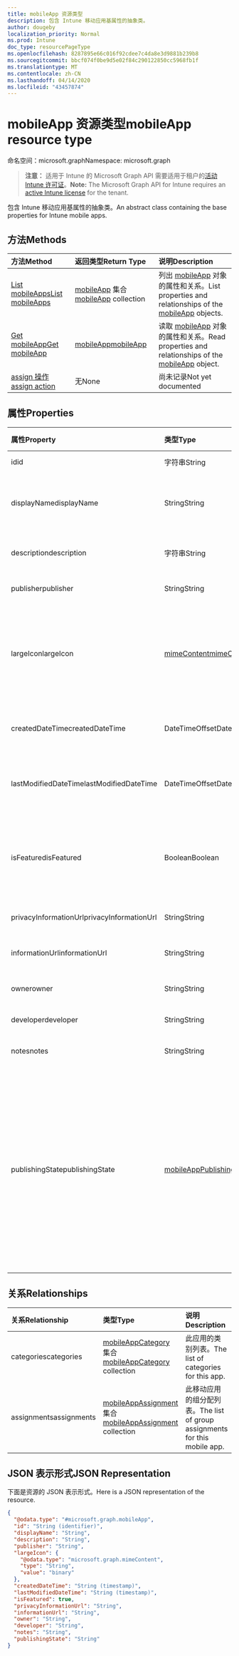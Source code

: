 ```yaml
---
title: mobileApp 资源类型
description: 包含 Intune 移动应用基属性的抽象类。
author: dougeby
localization_priority: Normal
ms.prod: Intune
doc_type: resourcePageType
ms.openlocfilehash: 8287895e66c016f92cdee7c4da8e3d9881b239b8
ms.sourcegitcommit: bbcf074f0be9d5e02f84c290122850cc5968fb1f
ms.translationtype: MT
ms.contentlocale: zh-CN
ms.lasthandoff: 04/14/2020
ms.locfileid: "43457874"
---
```

# <a name="mobileapp-resource-type"></a><span data-ttu-id="fb5a7-103">mobileApp 资源类型</span><span class="sxs-lookup"><span data-stu-id="fb5a7-103">mobileApp resource type</span></span>

<span data-ttu-id="fb5a7-104">命名空间：microsoft.graph</span><span class="sxs-lookup"><span data-stu-id="fb5a7-104">Namespace: microsoft.graph</span></span>

> <span data-ttu-id="fb5a7-105">**注意：** 适用于 Intune 的 Microsoft Graph API 需要适用于租户的[活动 Intune 许可证](https://go.microsoft.com/fwlink/?linkid=839381)。</span><span class="sxs-lookup"><span data-stu-id="fb5a7-105">**Note:** The Microsoft Graph API for Intune requires an [active Intune license](https://go.microsoft.com/fwlink/?linkid=839381) for the tenant.</span></span>

<span data-ttu-id="fb5a7-106">包含 Intune 移动应用基属性的抽象类。</span><span class="sxs-lookup"><span data-stu-id="fb5a7-106">An abstract class containing the base properties for Intune mobile apps.</span></span>

## <a name="methods"></a><span data-ttu-id="fb5a7-107">方法</span><span class="sxs-lookup"><span data-stu-id="fb5a7-107">Methods</span></span>
|<span data-ttu-id="fb5a7-108">方法</span><span class="sxs-lookup"><span data-stu-id="fb5a7-108">Method</span></span>|<span data-ttu-id="fb5a7-109">返回类型</span><span class="sxs-lookup"><span data-stu-id="fb5a7-109">Return Type</span></span>|<span data-ttu-id="fb5a7-110">说明</span><span class="sxs-lookup"><span data-stu-id="fb5a7-110">Description</span></span>|
|:---|:---|:---|
|[<span data-ttu-id="fb5a7-111">List mobileApps</span><span class="sxs-lookup"><span data-stu-id="fb5a7-111">List mobileApps</span></span>](../api/intune-apps-mobileapp-list.md)|<span data-ttu-id="fb5a7-112">[mobileApp](../resources/intune-apps-mobileapp.md) 集合</span><span class="sxs-lookup"><span data-stu-id="fb5a7-112">[mobileApp](../resources/intune-apps-mobileapp.md) collection</span></span>|<span data-ttu-id="fb5a7-113">列出 [mobileApp](../resources/intune-apps-mobileapp.md) 对象的属性和关系。</span><span class="sxs-lookup"><span data-stu-id="fb5a7-113">List properties and relationships of the [mobileApp](../resources/intune-apps-mobileapp.md) objects.</span></span>|
|[<span data-ttu-id="fb5a7-114">Get mobileApp</span><span class="sxs-lookup"><span data-stu-id="fb5a7-114">Get mobileApp</span></span>](../api/intune-apps-mobileapp-get.md)|[<span data-ttu-id="fb5a7-115">mobileApp</span><span class="sxs-lookup"><span data-stu-id="fb5a7-115">mobileApp</span></span>](../resources/intune-apps-mobileapp.md)|<span data-ttu-id="fb5a7-116">读取 [mobileApp](../resources/intune-apps-mobileapp.md) 对象的属性和关系。</span><span class="sxs-lookup"><span data-stu-id="fb5a7-116">Read properties and relationships of the [mobileApp](../resources/intune-apps-mobileapp.md) object.</span></span>|
|[<span data-ttu-id="fb5a7-117">assign 操作</span><span class="sxs-lookup"><span data-stu-id="fb5a7-117">assign action</span></span>](../api/intune-apps-mobileapp-assign.md)|<span data-ttu-id="fb5a7-118">无</span><span class="sxs-lookup"><span data-stu-id="fb5a7-118">None</span></span>|<span data-ttu-id="fb5a7-119">尚未记录</span><span class="sxs-lookup"><span data-stu-id="fb5a7-119">Not yet documented</span></span>|

## <a name="properties"></a><span data-ttu-id="fb5a7-120">属性</span><span class="sxs-lookup"><span data-stu-id="fb5a7-120">Properties</span></span>
|<span data-ttu-id="fb5a7-121">属性</span><span class="sxs-lookup"><span data-stu-id="fb5a7-121">Property</span></span>|<span data-ttu-id="fb5a7-122">类型</span><span class="sxs-lookup"><span data-stu-id="fb5a7-122">Type</span></span>|<span data-ttu-id="fb5a7-123">说明</span><span class="sxs-lookup"><span data-stu-id="fb5a7-123">Description</span></span>|
|:---|:---|:---|
|<span data-ttu-id="fb5a7-124">id</span><span class="sxs-lookup"><span data-stu-id="fb5a7-124">id</span></span>|<span data-ttu-id="fb5a7-125">字符串</span><span class="sxs-lookup"><span data-stu-id="fb5a7-125">String</span></span>|<span data-ttu-id="fb5a7-126">实体的键。</span><span class="sxs-lookup"><span data-stu-id="fb5a7-126">Key of the entity.</span></span>|
|<span data-ttu-id="fb5a7-127">displayName</span><span class="sxs-lookup"><span data-stu-id="fb5a7-127">displayName</span></span>|<span data-ttu-id="fb5a7-128">String</span><span class="sxs-lookup"><span data-stu-id="fb5a7-128">String</span></span>|<span data-ttu-id="fb5a7-129">管理员提供或导入的应用标题。</span><span class="sxs-lookup"><span data-stu-id="fb5a7-129">The admin provided or imported title of the app.</span></span>|
|<span data-ttu-id="fb5a7-130">description</span><span class="sxs-lookup"><span data-stu-id="fb5a7-130">description</span></span>|<span data-ttu-id="fb5a7-131">字符串</span><span class="sxs-lookup"><span data-stu-id="fb5a7-131">String</span></span>|<span data-ttu-id="fb5a7-132">应用的说明。</span><span class="sxs-lookup"><span data-stu-id="fb5a7-132">The description of the app.</span></span>|
|<span data-ttu-id="fb5a7-133">publisher</span><span class="sxs-lookup"><span data-stu-id="fb5a7-133">publisher</span></span>|<span data-ttu-id="fb5a7-134">String</span><span class="sxs-lookup"><span data-stu-id="fb5a7-134">String</span></span>|<span data-ttu-id="fb5a7-135">应用的发布者。</span><span class="sxs-lookup"><span data-stu-id="fb5a7-135">The publisher of the app.</span></span>|
|<span data-ttu-id="fb5a7-136">largeIcon</span><span class="sxs-lookup"><span data-stu-id="fb5a7-136">largeIcon</span></span>|[<span data-ttu-id="fb5a7-137">mimeContent</span><span class="sxs-lookup"><span data-stu-id="fb5a7-137">mimeContent</span></span>](../resources/intune-shared-mimecontent.md)|<span data-ttu-id="fb5a7-138">要显示在应用详细信息中并用于图标上传的大图标。</span><span class="sxs-lookup"><span data-stu-id="fb5a7-138">The large icon, to be displayed in the app details and used for upload of the icon.</span></span>|
|<span data-ttu-id="fb5a7-139">createdDateTime</span><span class="sxs-lookup"><span data-stu-id="fb5a7-139">createdDateTime</span></span>|<span data-ttu-id="fb5a7-140">DateTimeOffset</span><span class="sxs-lookup"><span data-stu-id="fb5a7-140">DateTimeOffset</span></span>|<span data-ttu-id="fb5a7-141">创建应用的日期和时间。</span><span class="sxs-lookup"><span data-stu-id="fb5a7-141">The date and time the app was created.</span></span>|
|<span data-ttu-id="fb5a7-142">lastModifiedDateTime</span><span class="sxs-lookup"><span data-stu-id="fb5a7-142">lastModifiedDateTime</span></span>|<span data-ttu-id="fb5a7-143">DateTimeOffset</span><span class="sxs-lookup"><span data-stu-id="fb5a7-143">DateTimeOffset</span></span>|<span data-ttu-id="fb5a7-144">上次修改应用的日期和时间。</span><span class="sxs-lookup"><span data-stu-id="fb5a7-144">The date and time the app was last modified.</span></span>|
|<span data-ttu-id="fb5a7-145">isFeatured</span><span class="sxs-lookup"><span data-stu-id="fb5a7-145">isFeatured</span></span>|<span data-ttu-id="fb5a7-146">Boolean</span><span class="sxs-lookup"><span data-stu-id="fb5a7-146">Boolean</span></span>|<span data-ttu-id="fb5a7-147">指示应用是否被管理员标记为特色的值。</span><span class="sxs-lookup"><span data-stu-id="fb5a7-147">The value indicating whether the app is marked as featured by the admin.</span></span>|
|<span data-ttu-id="fb5a7-148">privacyInformationUrl</span><span class="sxs-lookup"><span data-stu-id="fb5a7-148">privacyInformationUrl</span></span>|<span data-ttu-id="fb5a7-149">String</span><span class="sxs-lookup"><span data-stu-id="fb5a7-149">String</span></span>|<span data-ttu-id="fb5a7-150">隐私声明 Url。</span><span class="sxs-lookup"><span data-stu-id="fb5a7-150">The privacy statement Url.</span></span>|
|<span data-ttu-id="fb5a7-151">informationUrl</span><span class="sxs-lookup"><span data-stu-id="fb5a7-151">informationUrl</span></span>|<span data-ttu-id="fb5a7-152">String</span><span class="sxs-lookup"><span data-stu-id="fb5a7-152">String</span></span>|<span data-ttu-id="fb5a7-153">详细信息 Url。</span><span class="sxs-lookup"><span data-stu-id="fb5a7-153">The more information Url.</span></span>|
|<span data-ttu-id="fb5a7-154">owner</span><span class="sxs-lookup"><span data-stu-id="fb5a7-154">owner</span></span>|<span data-ttu-id="fb5a7-155">String</span><span class="sxs-lookup"><span data-stu-id="fb5a7-155">String</span></span>|<span data-ttu-id="fb5a7-156">应用的所有者。</span><span class="sxs-lookup"><span data-stu-id="fb5a7-156">The owner of the app.</span></span>|
|<span data-ttu-id="fb5a7-157">developer</span><span class="sxs-lookup"><span data-stu-id="fb5a7-157">developer</span></span>|<span data-ttu-id="fb5a7-158">String</span><span class="sxs-lookup"><span data-stu-id="fb5a7-158">String</span></span>|<span data-ttu-id="fb5a7-159">应用的开发者。</span><span class="sxs-lookup"><span data-stu-id="fb5a7-159">The developer of the app.</span></span>|
|<span data-ttu-id="fb5a7-160">notes</span><span class="sxs-lookup"><span data-stu-id="fb5a7-160">notes</span></span>|<span data-ttu-id="fb5a7-161">String</span><span class="sxs-lookup"><span data-stu-id="fb5a7-161">String</span></span>|<span data-ttu-id="fb5a7-162">应用的备注。</span><span class="sxs-lookup"><span data-stu-id="fb5a7-162">Notes for the app.</span></span>|
|<span data-ttu-id="fb5a7-163">publishingState</span><span class="sxs-lookup"><span data-stu-id="fb5a7-163">publishingState</span></span>|[<span data-ttu-id="fb5a7-164">mobileAppPublishingState</span><span class="sxs-lookup"><span data-stu-id="fb5a7-164">mobileAppPublishingState</span></span>](../resources/intune-apps-mobileapppublishingstate.md)|<span data-ttu-id="fb5a7-165">应用的发布状态。</span><span class="sxs-lookup"><span data-stu-id="fb5a7-165">The publishing state for the app.</span></span> <span data-ttu-id="fb5a7-166">除非应用已发布，否则无法分配应用。</span><span class="sxs-lookup"><span data-stu-id="fb5a7-166">The app cannot be assigned unless the app is published.</span></span> <span data-ttu-id="fb5a7-167">可取值为：`notPublished`、`processing`、`published`。</span><span class="sxs-lookup"><span data-stu-id="fb5a7-167">Possible values are: `notPublished`, `processing`, `published`.</span></span>|

## <a name="relationships"></a><span data-ttu-id="fb5a7-168">关系</span><span class="sxs-lookup"><span data-stu-id="fb5a7-168">Relationships</span></span>
|<span data-ttu-id="fb5a7-169">关系</span><span class="sxs-lookup"><span data-stu-id="fb5a7-169">Relationship</span></span>|<span data-ttu-id="fb5a7-170">类型</span><span class="sxs-lookup"><span data-stu-id="fb5a7-170">Type</span></span>|<span data-ttu-id="fb5a7-171">说明</span><span class="sxs-lookup"><span data-stu-id="fb5a7-171">Description</span></span>|
|:---|:---|:---|
|<span data-ttu-id="fb5a7-172">categories</span><span class="sxs-lookup"><span data-stu-id="fb5a7-172">categories</span></span>|<span data-ttu-id="fb5a7-173">[mobileAppCategory](../resources/intune-apps-mobileappcategory.md) 集合</span><span class="sxs-lookup"><span data-stu-id="fb5a7-173">[mobileAppCategory](../resources/intune-apps-mobileappcategory.md) collection</span></span>|<span data-ttu-id="fb5a7-174">此应用的类别列表。</span><span class="sxs-lookup"><span data-stu-id="fb5a7-174">The list of categories for this app.</span></span>|
|<span data-ttu-id="fb5a7-175">assignments</span><span class="sxs-lookup"><span data-stu-id="fb5a7-175">assignments</span></span>|<span data-ttu-id="fb5a7-176">[mobileAppAssignment](../resources/intune-apps-mobileappassignment.md) 集合</span><span class="sxs-lookup"><span data-stu-id="fb5a7-176">[mobileAppAssignment](../resources/intune-apps-mobileappassignment.md) collection</span></span>|<span data-ttu-id="fb5a7-177">此移动应用的组分配列表。</span><span class="sxs-lookup"><span data-stu-id="fb5a7-177">The list of group assignments for this mobile app.</span></span>|

## <a name="json-representation"></a><span data-ttu-id="fb5a7-178">JSON 表示形式</span><span class="sxs-lookup"><span data-stu-id="fb5a7-178">JSON Representation</span></span>
<span data-ttu-id="fb5a7-179">下面是资源的 JSON 表示形式。</span><span class="sxs-lookup"><span data-stu-id="fb5a7-179">Here is a JSON representation of the resource.</span></span>
<!-- {
  "blockType": "resource",
  "keyProperty": "id",
  "@odata.type": "microsoft.graph.mobileApp"
}
-->
``` json
{
  "@odata.type": "#microsoft.graph.mobileApp",
  "id": "String (identifier)",
  "displayName": "String",
  "description": "String",
  "publisher": "String",
  "largeIcon": {
    "@odata.type": "microsoft.graph.mimeContent",
    "type": "String",
    "value": "binary"
  },
  "createdDateTime": "String (timestamp)",
  "lastModifiedDateTime": "String (timestamp)",
  "isFeatured": true,
  "privacyInformationUrl": "String",
  "informationUrl": "String",
  "owner": "String",
  "developer": "String",
  "notes": "String",
  "publishingState": "String"
}
```







